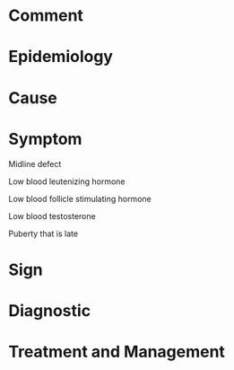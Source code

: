 # Comment

# Epidemiology

# Cause

# Symptom

Midline defect

Low blood leutenizing hormone

Low blood follicle stimulating hormone

Low blood testosterone

Puberty that is late

# Sign

# Diagnostic

# Treatment and Management
